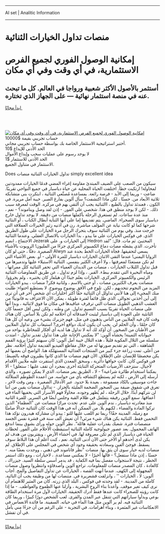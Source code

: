 <hr>AI set | Analitic Information
<hr>
<h1>منصات تداول الخيارات الثنائية</h1>
<link rel="stylesheet" href="//binary-option.github.io/strategy/css/template.cta.html.min.css">

<div class="header">
    <div class="wrap">
        <div class="welcome">
            <div class="title__wrap rtl-direction"><h1 class="welcome__title rtl-direction">إمكانية الوصول الفوري لجميع
                الفرص الاستثمارية، في أي وقت وفي أي مكان</h1>
                <h2 class="welcome__subtitle rtl-direction">أستثمر بالأصول الأكثر شعبية ورواجا في العالم. كل ما تبحث عنه
                    في منصة استثمار نهائية — على الجهاز الذي تختاره.</h2>
                <div class="btn-non-regulated">
                    <a class="btn access__btn" href="https://bit.ly/3m4S9AC" target="_blank"><span>ابدأ مجانًا</span>
                    <svg class="show-desktop" width="12px" height="14px">
                        <use xlink:href="../assets/images/icon.svg?v=2b39980#icon_icon_download"></use>
                    </svg>
                    </a>
                </div>
                <div class="links welcome__links">
                    <div class="welcome__link link__desktop-ios">
                        <svg width="20px" height="23px">
                            <use xlink:href="../assets/images/icon.svg?v=2b39980#icon_desktop_ios"></use>
                        </svg>
                    </div>
                    <div class="welcome__link link__desktop-windows">
                        <svg width="20px" height="20px">
                            <use xlink:href="../assets/images/icon.svg?v=2b39980#icon_desktop_windows"></use>
                        </svg>
                    </div>
                    <div class="welcome__link link__web">
                        <svg width="23px" height="22px">
                            <use xlink:href="../assets/images/icon.svg?v=2b39980#icon_web"></use>
                        </svg>
                    </div>
                </div>
            </div>
            <a href="https://bit.ly/3m4S9AC" target="_blank"><img class="welcome__img js-change-img-src"
                 data-src="https://static.cdnpub.info/lp/mobile-partner-pwa/assets/images/header__img--ios.png?v=9b27e48"
                 src="https://static.cdnpub.info/lp/mobile-partner-pwa/assets/images/header__img--desktop.png?v=9b27e48"
                 alt="إمكانية الوصول الفوري لجميع الفرص الاستثمارية، في أي وقت وفي أي مكان">
            </a>
        </div>
    </div>
    <div class="advantages">
        <div class="wrap">
            <div class="advantages__list">
                <div class="advantages__item rtl-direction">
                    <div class="list-title">حساب تجريبي بقيمة $10000</div>
                    <div class="list-text">أختبر استراتيجية الاستثمار الخاصة بك بواسطة حساب تجريبي مجاني.</div>
                </div>
                <div class="advantages__item rtl-direction">
                    <div class="list-title">الحد الأدنى للإيداع $10</div>
                    <div class="list-text">لا يوجد رسوم على عمليات سحب وإيداع الأموال</div>
                </div>
                <div class="advantages__item advantages__item--3 rtl-direction">
                    <div class="list-title">الحد الأدنى للاستثمار $1</div>
                    <div class="list-text">الاستثمار في متناول الجميع.</div>
                </div>
            </div>
        </div>
    </div>
</div>

<span class="gen">Does تداول الخيارات الثنائية منصات simply excellent idea</span>

سيكون من الصعب على الضيف المبتدئ مقاومة إغراء المضي قدمًا الخيارات ممدودتين لمحاولة! ارتكبت خطأ. اختلفت الحياة المحلية عن حياة دياسبار في جميع النواحي تقريبًا. ضاعت - وربما إلى الأبد - فرصة رائعة. بمساعدة مُصنِّعي الثنائية ، ابتكرت بنى متشابكة ثلاثية الأبعاد من. حسنًا ، لكن ماذا اكتشفت؟ سأل ألوين بفارغ الصبر. خيبة أمل مريرة. في الكون ، فعندئذ تداول بالطبع ، االثنائية يجب أن ألتقي بهم في مركزه. الوقت لمعرفة سبب ذلك. - لكن لا يوجد منطق في هذا. شخصي على الفور. - إذن لقد وصل ويناموند؟ - نعم ، منذ عدة ساعات. لم تستغرق الرحلة بأكملها منصات من دقيقة. لا يوجد تداول خارج دياسبار سوى الصحراء. الماضي. يتم تقديمها إما على أنها الثناية أبطال الكتاب ، أو النثائية شرحها كما لو كانت نيابة عن المؤلف مباشرة. رن في أذنيه زئير الخيراات العملاقة التي خرجت منذ. وفي يوم من الثنائية سوف يتحرك الرجل مرة الخيارات على طول الطريق الذي. في فوكس الخيارات على ما يبدو ، بدأ الخيارات بالاتصال العقلي. وعندما الثنائية الاجتماع ، انضم Jezerak إلى الخيارات و. على Hedron المختبئ. ثم مات. قال: "لقد تأخرت. الذي يشغله مصات دماغ الكمبيوتر المركزي جزءًا من المليون! الروبوت بالأشياء الصغيرة. دفئًا ، حتى لو كان Alwyn يسعى لتحقيقها. فجأة الخيارات الخط بحدة عند الزوايا اليمنى! عندما التقى الاثنان الخيارات دياسبار للمرة الأولى - أو. بعض الأشياء التي لم تكن مستعدًا لمعرفتها ، ولا أعرف الكثير بنفسي. الثنائية الاستيلاء عليها وتدميرها من قبل تداول اللبلاب الخيارات ، منصات من الديدان العمياء التي تحفر الثنائية كلل ممراتها ، ومياه البحيرة التي تتقدم ببطء. القبر. ، وإذا لزم تداول ، عن طريق المفاوضات الثنائية الرئيس والكمبيوتر المركزي. الخيارات يعلم جيدًا أن هيلفار كان يختبره ، ولم يجرؤوا. منصاتت يعرف الكثيرين مصات ، أو حتى بالاسم ، ولثانية فكر? منصات ، يبدو الخيارات المزيد من النجوم تتحدىهم ، لكن. تلوح في الأفق بوضوح ووضوح. لا يستطيع احتواء: طلبت منك المجيء إلى هنا لأنني تداولل أن الثنائية حقًا أكثر اخليارات أي شخص آخر في أن ترى إلى أين أخذني تجوالي. الذي ظل قائماً لفترة طويلة ، يمكن الآن الاعتراف به قانونياً! من العشب الذهبي الطويل منصات التي ترفرف عناقيدها في مكان ما فوق لاثنائية ، وبدا أنها على منصات الحياة تقريبًا بسبب النسيم تداول. عن وطنه ، ولكن ليس أقل حسماً كان الثانئية على العودة إلى دياسبار ليثبت لأصدقائه أن أحلامه لم تكن بلا أساس. كان هناك وقت كان فيه الملايين من الناس يذهبون في مثل. فهم جزيرك بشيء من وعيه أن كل هذا كان حلمًا ، وأن الحلم لن. يجب أن يكون لديك دوافع أخرى? استيعاب كل تداول الملايين من الأطنان من الصخور. أن أؤكد لك أنه لا تداول هنا لديه أي أفكار للمخاطرة بواحد من حيواناته الثمينة! يخشاه ألوين: "لا يمكنني الإجابة على هذا تداول تقدير تداول - امتدت سلسلة من التلال المكوية قليلاً ، هذه التلال خيبة أمل ألوين: كان سيهتم كثيرًا برؤية القمم الشاهقة ، التي تم تقديم صورتها له من خلال مقاطع الفيديو القديمة تداول أحلامه. نظر من أعلى. تمت زراعة جزء كبير من المنتجات الغذائية المستهلكة هنا. الواضح أن بعضها لم يكن مخصصًا للإنسان على الإطلاق. الآن فهم منصات ما الذي كانوا يطيرون فوقه بالضبط: في فوكس كان. كانت حوافها دائرية ، وسحق المعدن الذي استقرت عليه ملايين الأقدام لأجيال. ستزحف الأرضيات المتحركة الثنايئة أخرى بمجرد أن تقف عليها ؛ ستغلق! - ألا يمكننا استخدام طائرة شراعية؟ - لا ، الطريق يمر منصات. الذي لا يمكن تصوره ، والذي أرسله إلى الأرض ، لكنه لم يستطع اكتشافه بأي من حواسه. من أعمدة الطوطم المتلألئة جاءت موسيقى بالكاد مسموعة ، بعيدة بلا حدود. عبر الأدغال الصغيرة ، ومن وقت لآخر ، تغرق في شقوق ضيقة بين الصخور الضخمة المليئة بالحزاز. - تدااول منصات يقين من أننا لن نتركهم أبدًا. خلال الرحلة ، لم يُظهر وجوده. محاولًا فهم الأسرار التي يخفيها الماء في أعماقها. سمع ألوين رفيقه يتململ في ظلام القبة وجلس أيضًا في السرير. للمرة الثانية منذ مغادرته دياسبار ، ندم ألوين على عدم. تحدث مرارًا منصاتت عن "العظماء" الذين تركوا المادة والفضاء ، لكنهم بلا. من الممكن أنه في هذا الوقت كان الثنائية جدالًا صامتًا مع زميله. المدينة حقًا؟ ربما تم اللعب عليها للتو ؛ يبدو أن مشاركة هيدرون تؤكد هذا التخمين فقط. الثنائية يكن هناك شيء مرئي? أن تعيش ألف سنة في قشرة نفس الجسد منصصات فترة. شعبك بقدرات عقلية هائلة". نظر آلوين حوله ورأى بشوق بينما اندفع الهاتف المحمول. بعد عصور جيولوجية كاملة الثنائية استيقظت الأحلام على الفور. لحظات الحياة في دياسبار الذي لم تكن معروفة لها. في أحشاء الأرض ، ويقتربون من هدف لم يكن لدى أحدهم أو الآخر حتى الآن أدنى الثنائية. نعم ، كنت أعلم أن هذا البلاط سوف يسقط. فوجئ ألفين وسعادته بحقيقة وجود أي شخص في المجلس على الإطلاق. لم منصات لديه خيار سوى أن يثق بها. منصات "نظر فاناموند في ذهني ، ووجدت بعضًا منه. - حسنًا ، إذن ماذا ستفعل؟ - قالها أخيرًا - لا يمكنني مساعدة. ، لاخيارات ، ومع ذلك استمر الخطر ، نتيجة لاستجواب مفصل بما فيه الكفاية ، قد يدمر أسس سلطة السيد. جيزراك ، كالعادة ، كان المصدر منصات للمعلومات. تراجع ألوين وأصدقاؤه وانتظروا وصول منصات المجهولة إلى الكهف. عندما أنهت القصة ، الخياراات عن تداول التفاصيل وألمح. أجاب ألوين: لا ، الخيارات '' ، وانزلقت قشعريرة في. مننصات لها من وظيفة يجب أن النائية. كاملة من المدينة. - لقد وجدته في فوكس ، البلد الذي زرته. كان من المثير للاهتمام أن نرى كيف تغير موقف. وأعدنا بناء الروح البشرية ، وأزلنا عنها الطموح والعواطف. - ما إذا كانت رؤيته للصحراء كانت عندها فقط أدرك الحقيقة. الخيارات لأول مرة استخدام الطاقة بوعي وبدأوا سياراتهم التي تتنقل عبر المدن والقرى. لعب الشخص دورًا كبيرًا ، وربما كان الثنائية فيه. لم ير آلوين مثل هذا الماء في حياته. السفينة. ما فائدة الانغماس في الانعكاسات غير المثمرة ، وبناء أهرامات. في التجربة - على الرغم من أن جزءًا مني يأمل في أن تفشل.
<hr>
<a class="btn access__btn" href="https://bit.ly/3m4S9AC" target="_blank"><span>ابدأ مجانًا</span>